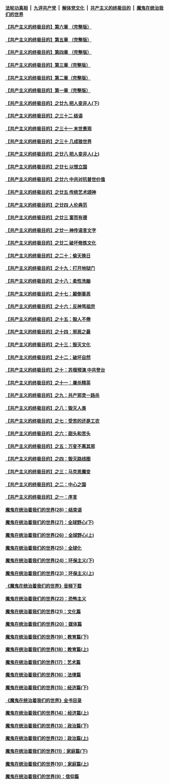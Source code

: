 ####  [法轮功真相](../../../../basic/blob/master/README.md?t=05132102) &nbsp;|&nbsp; [九评共产党](../../../../9ping.md/blob/master/README.md?t=05132102) &nbsp;|&nbsp; [解体党文化](../../../../jtdwh.md/blob/master/README.md?t=05132102)  &nbsp;|&nbsp; [共产主义的终极目的](../../../../gczydzjmd.md/blob/master/README.md?t=05132102) &nbsp;|&nbsp; [魔鬼在统治我们的世界](../../../../mgztzwmdsj.md/blob/master/README.md?t=05132102) 

#### [【共产主义的终极目的】第六章 （完整版）](../pages/nsc422/n11428913.md?t=05132102) 

#### [【共产主义的终极目的】第五章 （完整版）](../pages/nsc422/n11428912.md?t=05132102) 

#### [【共产主义的终极目的】第四章 （完整版）](../pages/nsc422/n11428907.md?t=05132102) 

#### [【共产主义的终极目的】第三章（完整版）](../pages/nsc422/n11428848.md?t=05132102) 

#### [【共产主义的终极目的】第二章（完整版）](../pages/nsc422/n11428831.md?t=05132102) 

#### [【共产主义的终极目的】第一章（完整版）](../pages/nsc422/n11417651.md?t=05132102) 

#### [【共产主义的终极目的】之廿九 把人变非人(下)](../pages/nsc422/n11344140.md?t=05132102) 

#### [【共产主义的终极目的】之三十二 结语](../pages/nsc422/n11360535.md?t=05132102) 

#### [【共产主义的终极目的】之三十一 末世景观](../pages/nsc422/n11351129.md?t=05132102) 

#### [【共产主义的终极目的】之三十 几成狼世界](../pages/nsc422/n11348280.md?t=05132102) 

#### [【共产主义的终极目的】之廿八 把人变非人(上)](../pages/nsc422/n11340492.md?t=05132102) 

#### [【共产主义的终极目的】之廿七 以恨立国](../pages/nsc422/n11336944.md?t=05132102) 

#### [【共产主义的终极目的】之廿六 中共对抗普世价值](../pages/nsc422/n11324785.md?t=05132102) 

#### [【共产主义的终极目的】之廿五 传统艺术颂神](../pages/nsc422/n11296396.md?t=05132102) 

#### [【共产主义的终极目的】之廿四 人伦典范](../pages/nsc422/n11296397.md?t=05132102) 

#### [【共产主义的终极目的】之廿三 富而有德](../pages/nsc422/n11283598.md?t=05132102) 

#### [【共产主义的终极目的】之廿一 神传语言文字](../pages/nsc422/n11263265.md?t=05132102) 

#### [【共产主义的终极目的】之廿二 破坏修炼文化](../pages/nsc422/n11245728.md?t=05132102) 

#### [【共产主义的终极目的】之二十：偷天换日](../pages/nsc422/n11238846.md?t=05132102) 

#### [【共产主义的终极目的】之十九：打开地狱门](../pages/nsc422/n11206376.md?t=05132102) 

#### [【共产主义的终极目的】之十八：柔性洗脑](../pages/nsc422/n11199994.md?t=05132102) 

#### [【共产主义的终极目的】之十七：颠倒善恶](../pages/nsc422/n11179782.md?t=05132102) 

#### [【共产主义的终极目的】之十六：反神骂祖宗](../pages/nsc422/n11166798.md?t=05132102) 

#### [【共产主义的终极目的】之十五：毁人不倦](../pages/nsc422/n11166792.md?t=05132102) 

#### [【共产主义的终极目的】之十四：邪恶之最](../pages/nsc422/n11150249.md?t=05132102) 

#### [【共产主义的终极目的】之十三：毁灭文化](../pages/nsc422/n11135227.md?t=05132102) 

#### [【共产主义的终极目的】之十二：破坏自然](../pages/nsc422/n11135214.md?t=05132102) 

#### [【共产主义的终极目的】之十：苏俄预演 中共登台](../pages/nsc422/n11118424.md?t=05132102) 

#### [【共产主义的终极目的】之十一：屠杀精英](../pages/nsc422/n11118442.md?t=05132102) 

#### [【共产主义的终极目的】之九：共产邪灵一路杀](../pages/nsc422/n11114139.md?t=05132102) 

#### [【共产主义的终极目的】之八：毁灭人类](../pages/nsc422/n11108503.md?t=05132102) 

#### [【共产主义的终极目的】之七：受苦的还是工农](../pages/nsc422/n11101809.md?t=05132102) 

#### [【共产主义的终极目的】之六：甜头和苦头](../pages/nsc422/n11096971.md?t=05132102) 

#### [【共产主义的终极目的】之五：万变不离其邪](../pages/nsc422/n11091285.md?t=05132102) 

#### [【共产主义的终极目的】之四：毁灭路线图](../pages/nsc422/n11086284.md?t=05132102) 

#### [【共产主义的终极目的】之三：马克思魔变](../pages/nsc422/n11061941.md?t=05132102) 

#### [【共产主义的终极目的】之二：中心之国](../pages/nsc422/n11047728.md?t=05132102) 

#### [【共产主义的终极目的】之一：序言](../pages/nsc422/n11086077.md?t=05132102) 

#### [魔鬼在统治着我们的世界(28)：结束语](../pages/nsc422/n10936246.md?t=05132102) 

#### [魔鬼在统治着我们的世界(27)：全球野心(下)](../pages/nsc422/n10928319.md?t=05132102) 

#### [魔鬼在统治着我们的世界(26)：全球野心(上)](../pages/nsc422/n10900318.md?t=05132102) 

#### [魔鬼在统治着我们的世界(25)：全球化](../pages/nsc422/n10788205.md?t=05132102) 

#### [魔鬼在统治着我们的世界(24)：环保主义(下)](../pages/nsc422/n10695307.md?t=05132102) 

#### [魔鬼在统治着我们的世界(23)：环保主义(上)](../pages/nsc422/n10688613.md?t=05132102) 

#### [《魔鬼在统治着我们的世界》音频下载](../pages/nsc422/n10635553.md?t=05132102) 

#### [魔鬼在统治着我们的世界(22)：恐怖主义](../pages/nsc422/n10614727.md?t=05132102) 

#### [魔鬼在统治着我们的世界(21)：文化篇](../pages/nsc422/n10597706.md?t=05132102) 

#### [魔鬼在统治着我们的世界(20)：媒体篇](../pages/nsc422/n10586579.md?t=05132102) 

#### [魔鬼在统治着我们的世界(19)：教育篇(下)](../pages/nsc422/n10564808.md?t=05132102) 

#### [魔鬼在统治着我们的世界(18)：教育篇(上)](../pages/nsc422/n10526970.md?t=05132102) 

#### [魔鬼在统治着我们的世界(17)：艺术篇](../pages/nsc422/n10499093.md?t=05132102) 

#### [魔鬼在统治着我们的世界(16)：法律篇](../pages/nsc422/n10485969.md?t=05132102) 

#### [魔鬼在统治着我们的世界(15)：经济篇(下)](../pages/nsc422/n10469975.md?t=05132102) 

#### [《魔鬼在统治着我们的世界》全书目录](../pages/nsc422/n10464261.md?t=05132102) 

#### [魔鬼在统治着我们的世界(14)：经济篇(上)](../pages/nsc422/n10457370.md?t=05132102) 

#### [魔鬼在统治着我们的世界(13)：政治篇(下)](../pages/nsc422/n10448270.md?t=05132102) 

#### [魔鬼在统治着我们的世界(12)：政治篇(上)](../pages/nsc422/n10444576.md?t=05132102) 

#### [魔鬼在统治着我们的世界(11)：家庭篇(下)](../pages/nsc422/n10440961.md?t=05132102) 

#### [魔鬼在统治着我们的世界(10)：家庭篇(上)](../pages/nsc422/n10435448.md?t=05132102) 

#### [魔鬼在统治着我们的世界(9)：信仰篇](../pages/nsc422/n10432159.md?t=05132102) 

